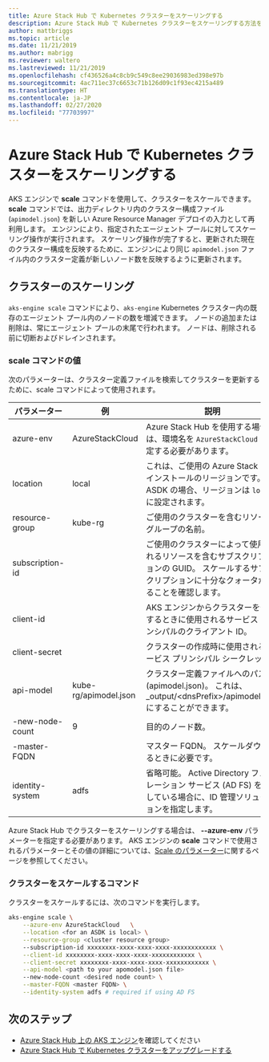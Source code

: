 ```yaml
---
title: Azure Stack Hub で Kubernetes クラスターをスケーリングする
description: Azure Stack Hub で Kubernetes クラスターをスケーリングする方法を学習します。
author: mattbriggs
ms.topic: article
ms.date: 11/21/2019
ms.author: mabrigg
ms.reviewer: waltero
ms.lastreviewed: 11/21/2019
ms.openlocfilehash: cf436526a4c8cb9c549c8ee29036983ed398e97b
ms.sourcegitcommit: 4ac711ec37c6653c71b126d09c1f93ec4215a489
ms.translationtype: HT
ms.contentlocale: ja-JP
ms.lasthandoff: 02/27/2020
ms.locfileid: "77703997"
---
```

# <a name="scale-a-kubernetes-cluster-on-azure-stack-hub"></a>Azure Stack Hub で Kubernetes クラスターをスケーリングする

AKS エンジンで **scale** コマンドを使用して、クラスターをスケールできます。 **scale** コマンドでは、出力ディレクトリ内のクラスター構成ファイル (`apimodel.json`) を新しい Azure Resource Manager デプロイの入力として再利用します。 エンジンにより、指定されたエージェント プールに対してスケーリング操作が実行されます。 スケーリング操作が完了すると、更新された現在のクラスター構成を反映するために、エンジンにより同じ `apimodel.json` ファイル内のクラスター定義が新しいノード数を反映するように更新されます。

## <a name="scale-a-cluster"></a>クラスターのスケーリング

`aks-engine scale` コマンドにより、`aks-engine` Kubernetes クラスター内の既存のエージェント プール内のノードの数を増減できます。 ノードの追加または削除は、常にエージェント プールの末尾で行われます。 ノードは、削除される前に切断およびドレインされます。

### <a name="values-for-the-scale-command"></a>scale コマンドの値

次のパラメーターは、クラスター定義ファイルを検索してクラスターを更新するために、scale コマンドによって使用されます。

| パラメーター | 例 | 説明 |
| --- | --- | --- | 
| azure-env | AzureStackCloud | Azure Stack Hub を使用する場合は、環境名を `AzureStackCloud` に設定する必要があります。 | 
| location | local | これは、ご使用の Azure Stack Hub インストールのリージョンです。 ASDK の場合、リージョンは `local` に設定されます。  | 
| resource-group | kube-rg | ご使用のクラスターを含むリソース グループの名前。 | 
| subscription-id |  | ご使用のクラスターによって使用されるリソースを含むサブスクリプションの GUID。 スケールするサブスクリプションに十分なクォータがあることを確認します。 | 
| client-id |  | AKS エンジンからクラスターを作成するときに使用されるサービス プリンシパルのクライアント ID。 | 
| client-secret |  | クラスターの作成時に使用されるサービス プリンシパル シークレット。 | 
| api-model | kube-rg/apimodel.json | クラスター定義ファイルへのパス (apimodel.json)。 これは、_output/\<dnsPrefix>/apimodel.json にすることができます。 | 
| -new-node-count | 9 | 目的のノード数。 | 
| -master-FQDN |  | マスター FQDN。 スケールダウンするときに必要です。 |
| identity-system | adfs | 省略可能。 Active Directory フェデレーション サービス (AD FS) を使用している場合に、ID 管理ソリューションを指定します。 |

Azure Stack Hub でクラスターをスケーリングする場合は、 **--azure-env** パラメーターを指定する必要があります。 AKS エンジンの **scale** コマンドで使用されるパラメーターとその値の詳細については、[Scale のパラメーター](https://github.com/Azure/aks-engine/blob/master/docs/topics/scale.md#parameters)に関するページを参照してください。

### <a name="command-to-scale-your-cluster"></a>クラスターをスケールするコマンド

クラスターをスケールするには、次のコマンドを実行します。

```bash
aks-engine scale \
    --azure-env AzureStackCloud   \
    --location <for an ASDK is local> \
    --resource-group <cluster resource group>
    --subscription-id xxxxxxxx-xxxx-xxxx-xxxx-xxxxxxxxxxxx \
    --client-id xxxxxxxx-xxxx-xxxx-xxxx-xxxxxxxxxxxx \
    --client-secret xxxxxxxx-xxxx-xxxx-xxxx-xxxxxxxxxxxx \
    --api-model <path to your apomodel.json file>
    --new-node-count <desired node count> \
    --master-FQDN <master FQDN> \
    --identity-system adfs # required if using AD FS
```

## <a name="next-steps"></a>次のステップ

- [Azure Stack Hub 上の AKS エンジン](azure-stack-kubernetes-aks-engine-overview.md)を確認してください
- [Azure Stack Hub で Kubernetes クラスターをアップグレードする](azure-stack-kubernetes-aks-engine-upgrade.md)